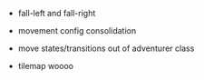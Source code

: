 - fall-left and fall-right

- movement config consolidation
- move states/transitions out of adventurer class

- tilemap woooo
